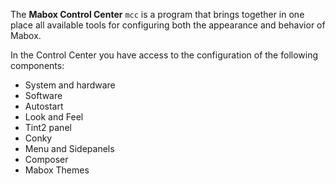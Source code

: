
<div class="gal1">
    <a href="../../img/mcc.jpg" title="Mabox Control Center"><img src="../../img/mcc.jpg" alt="" /></a>
</div>


The **Mabox Control Center** `mcc` is a program that brings together in one place all available tools for configuring both the appearance and behavior of Mabox.


In the Control Center you have access to the configuration of the following components:

- System and hardware
- Software
- Autostart
- Look and Feel
- Tint2 panel
- Conky
- Menu and Sidepanels
- Composer
- Mabox Themes

<div class="gal4">
    <a href="../../img/mcc-software.png" title="Mabox Control Center - Software"><img src="../../img/mcc-software.png" alt="" /></a>
    <a href="../../img/mcc-autostart.png" title="Mabox Control Center - Autostart"><img src="../../img/mcc-autostart.png" alt="" /></a>
    <a href="../../img/mcc-lookandfeel.png" title="Mabox Control Center - Look and Feel"><img src="../../img/mcc-lookandfeel.png" alt="" /></a>
    <a href="../../img/mcc-tint2.png" title="Mabox Control Center - Tint2 panel"><img src="../../img/mcc-tint2.png" alt="" /></a>
    <a href="../../img/mcc-conky.png" title="Mabox Control Center - Conky"><img src="../../img/mcc-conky.png" alt="" /></a>
    <a href="../../img/mcc-menupanels.png" title="Mabox Control Center - Menu and SidePanels "><img src="../../img/mcc-menupanels.png" alt="" /></a>
    <a href="../../img/mcc-compositor.png" title="Mabox Control Center - Compositor"><img src="../../img/mcc-compositor.png" alt="" /></a>
    <a href="../../img/mcc-theme-manager.png" title="Mabox Control Center - Theme Manager"><img src="../../img/mcc-theme-manager.png" alt="" /></a>
</div>
